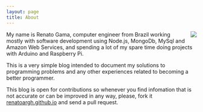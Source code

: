 ```yaml
---
layout: page
title: About
---
```


<img src="https://www.gravatar.com/avatar/e5c3912f727b5788f229e2be8e8d65e2?s=128&d=identicon&r=PG" align="right" style="margin-left: 10px;"/>

My name is Renato Gama, computer engineer from Brazil 
working mostly with software development using Node.js, MongoDb, MySql and Amazon Web Services, and spending a lot of my spare time doing projects with Arduino and Raspberry Pi.

This is a very simple blog intended to document my solutions to programming problems and any other experiences related to becoming a better programmer.

This blog is open for contributions so whenever you find infomation that is not accurate or can be improved in any way, please, fork it [renatoargh.github.io](https://github.com/renatoargh/renatoargh.github.io) and send a pull request.
